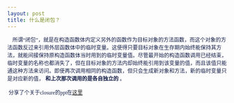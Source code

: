 ```yaml
---
layout: post
title: 什么是闭包？
---
```

<p><span style="color: #121c46; font-size: 12px; line-height: 18px;"><span style="font-family: Verdana, 宋体;">&nbsp; &nbsp; 所谓&ldquo;闭包&rdquo;，就是在构造函数体内定义另外的函数作为目标对象的方法函数，而这个对象的方法函数反过来引用外层函数体中的临时变量。这使得只要目标对象在生存期内始终能保持其方法，就能间接保持原构造函数体当时用到的临时变量值。尽管最开始的构造函数调用已经结束，临时变量的名称也都消失了，但在目标对象的方法内却始终能引用到该变量的值，而且该值只能通这种方法来访问。即使再次调用相同的构造函数，但只会生成新对象和方法，新的临时变量只是对应新的值，</span>
<strong><span style="font-family: mceinline;">和上次那次调用的是各自独立的</span>
</strong>
<span style="font-family: Verdana, 宋体;">。</span>
</span>
</p>
<p><span style="color: #121c46; font-size: 12px; line-height: 18px;"><span style="font-family: Verdana, 宋体;">&nbsp;分享了个关于closure的ppt在<a href="http://www.slideshare.net/nicholasren/closure-9843416" target="_blank">这里</a>
<br />
</span>
</span>
</p>
